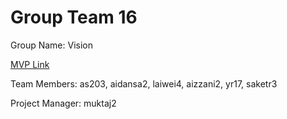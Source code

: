 # Group Team 16
Group Name: Vision

[MVP Link]([http://cs196.cs.illinois.edu](https://github.com/CS196Illinois/Group16-FA23/blob/866686ac9674f85ca9df8e267914e1b76ebf8c01/Docs/Group%2016%20MVP%20.pdf)https://github.com/CS196Illinois/Group16-FA23/blob/866686ac9674f85ca9df8e267914e1b76ebf8c01/Docs/Group%2016%20MVP%20.pdf)

Team Members: as203, aidansa2, laiwei4, aizzani2, yr17, saketr3

Project Manager: muktaj2
